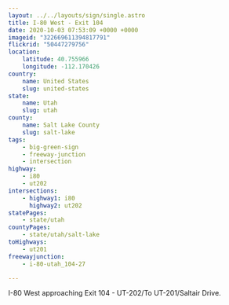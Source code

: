 ```yaml
---
layout: ../../layouts/sign/single.astro
title: I-80 West - Exit 104
date: 2020-10-03 07:53:09 +0000 +0000
imageid: "322669611394817791"
flickrid: "50447279756"
location:
    latitude: 40.755966
    longitude: -112.170426
country:
    name: United States
    slug: united-states
state:
    name: Utah
    slug: utah
county:
    name: Salt Lake County
    slug: salt-lake
tags:
    - big-green-sign
    - freeway-junction
    - intersection
highway:
    - i80
    - ut202
intersections:
    - highway1: i80
      highway2: ut202
statePages:
    - state/utah
countyPages:
    - state/utah/salt-lake
toHighways:
    - ut201
freewayjunction:
    - i-80-utah_104-27

---
```

I-80 West approaching Exit 104 - UT-202/To UT-201/Saltair Drive.